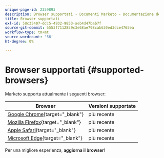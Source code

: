 ```yaml
---
unique-page-id: 2359893
description: Browser supportati - Documenti Marketo - Documentazione del prodotto
title: Browser supportati
exl-id: 58c35407-ddc5-4932-9853-aeb4d47bab7f
source-git-commit: 6553f7112859c3e68ae798cab630ed3dce4765ea
workflow-type: tm+mt
source-wordcount: '66'
ht-degree: 0%

---
```


# Browser supportati {#supported-browsers}

Marketo supporta attualmente i seguenti browser:

| Browser | Versioni supportate |
|---|---|
| [Google Chrome](https://www.google.com/intl/en/chrome/browser/){target=&quot;_blank&quot;} | più recente |
| [Mozilla Firefox](https://www.mozilla.org/en-US/firefox/new/){target=&quot;_blank&quot;} | più recente |
| [Apple Safari](https://www.apple.com/safari/){target=&quot;_blank&quot;} | più recente |
| [Microsoft Edge](https://www.microsoft.com/en-us/windows/microsoft-edge){target=&quot;_blank&quot;} | più recente |

Per una migliore esperienza, **aggiorna il browser**!
